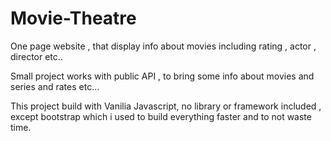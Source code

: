 # Movie-Theatre
One page website , that display info about movies including rating , actor , director etc..

Small project works with public API , to bring some info about movies and series and rates etc...

This project build with Vanilia Javascript, no library or framework included , except bootstrap which i used to build everything faster and to not waste time.
